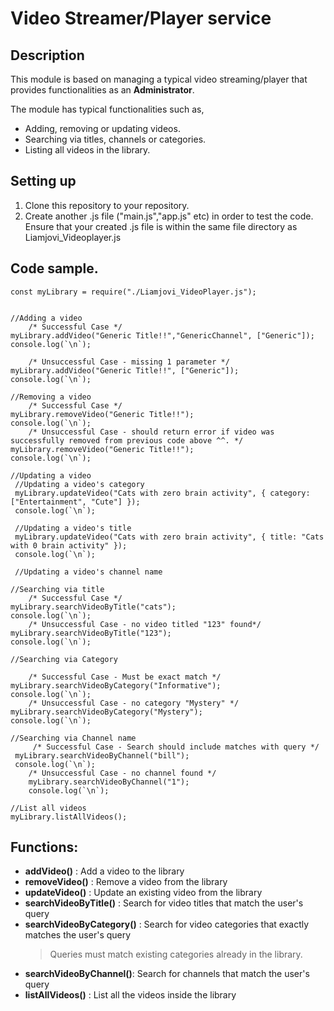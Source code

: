  # Video Streamer/Player service

## Description
This module is based on managing a typical video streaming/player that provides functionalities as an **Administrator**.

The module has typical functionalities such as,
- Adding, removing or updating videos.
- Searching via titles, channels or categories.
- Listing all videos in the library.


## Setting up
1. Clone this repository to your repository.
2. Create another .js file ("main.js","app.js" etc) in order to test the code.
    Ensure that your created .js file is within the same file directory as Liamjovi_Videoplayer.js


## Code sample.
```
const myLibrary = require("./Liamjovi_VideoPlayer.js");


//Adding a video
    /* Successful Case */
myLibrary.addVideo("Generic Title!!","GenericChannel", ["Generic"]);
console.log(`\n`);

    /* Unsuccessful Case - missing 1 parameter */
myLibrary.addVideo("Generic Title!!", ["Generic"]);
console.log(`\n`);

//Removing a video
    /* Successful Case */
myLibrary.removeVideo("Generic Title!!");
console.log(`\n`);
    /* Unsuccessful Case - should return error if video was successfully removed from previous code above ^^. */
myLibrary.removeVideo("Generic Title!!");
console.log(`\n`);

//Updating a video
 //Updating a video's category
 myLibrary.updateVideo("Cats with zero brain activity", { category: ["Entertainment", "Cute"] });
 console.log(`\n`);

 //Updating a video's title         
 myLibrary.updateVideo("Cats with zero brain activity", { title: "Cats with 0 brain activity" });
 console.log(`\n`);

 //Updating a video's channel name

//Searching via title
    /* Successful Case */
myLibrary.searchVideoByTitle("cats");
console.log(`\n`);
    /* Unsuccessful Case - no video titled "123" found*/
myLibrary.searchVideoByTitle("123");
console.log(`\n`);

//Searching via Category

    /* Successful Case - Must be exact match */
myLibrary.searchVideoByCategory("Informative");
console.log(`\n`);
    /* Unsuccessful Case - no category "Mystery" */
myLibrary.searchVideoByCategory("Mystery");
console.log(`\n`);

//Searching via Channel name
     /* Successful Case - Search should include matches with query */
 myLibrary.searchVideoByChannel("bill");
 console.log(`\n`);
    /* Unsuccessful Case - no channel found */
    myLibrary.searchVideoByChannel("1");
    console.log(`\n`);

//List all videos
myLibrary.listAllVideos();
```

## Functions:
- **addVideo()** : Add a video to the library
- **removeVideo()** : Remove a video from the library
- **updateVideo()** : Update an existing video from the library
- **searchVideoByTitle()** : Search for video titles that match the user's query
- **searchVideoByCategory()** : Search for video categories that exactly matches the user's query
    > Queries must match existing categories already in the library.
- **searchVideoByChannel()**: Search for channels that match the user's query
- **listAllVideos()** : List all the videos inside the library




